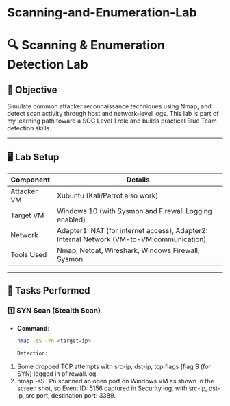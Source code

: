 # Scanning-and-Enumeration-Lab
# 🔍 Scanning & Enumeration Detection Lab

## 🧠 Objective
Simulate common attacker reconnaissance techniques using Nmap, and detect scan activity through host and network-level logs. This lab is part of my learning path toward a SOC Level 1 role and builds practical Blue Team detection skills.

---

## 🖥️ Lab Setup

| Component | Details |
|----------|---------|
| Attacker VM | Xubuntu (Kali/Parrot also work) |
| Target VM   | Windows 10 (with Sysmon and Firewall Logging enabled) |
| Network     | Adapter1: NAT (for internet access), Adapter2: Internal Network (VM-to-VM communication) |
| Tools Used  | Nmap, Netcat, Wireshark, Windows Firewall, Sysmon |

---

## 🔧 Tasks Performed

### 1️⃣ SYN Scan (Stealth Scan)
- **Command**:  
  ```bash
  nmap -sS -Pn <target-ip>
 
  Detection:
1. Some dropped TCP attempts with src-ip, dst-ip, tcp flags (flag S (for SYN) logged in pfirewall.log.
2. nmap -sS -Pn scanned an open port on Windows VM as shown in the screen shot, so Event ID: 5156 captured in Security log.
   with src-ip, dst-ip, src port, destination port: 3389.
